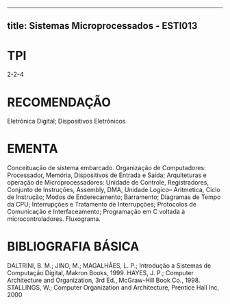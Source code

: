 
---
title: Sistemas Microprocessados - ESTI013 
---

# TPI

2-2-4

# RECOMENDAÇÃO

Eletrônica Digital; Dispositivos Eletrônicos

# EMENTA

Conceituação de sistema embarcado. Organização de Computadores: Processador, Memória, Dispositivos de Entrada e Saída; Arquiteturas e operação de Microprocessadores: Unidade de Controle, Registradores, Conjunto de Instruções, Assembly, DMA, Unidade Logico– Aritmetica, Ciclo de Instrução; Modos de Enderecamento; Barramento; Diagramas de Tempo da CPU; Interrupções e Tratamento de Interrupções; Protocolos de Comunicação e Interfaceamento; Programação em C voltada à microcontroladores. Fluxograma.

# BIBLIOGRAFIA BÁSICA

DALTRINI, B. M.; JINO, M.; MAGALHÃES, L. P.; Introdução a Sistemas de Computação Digital, Makron Books, 1999.
HAYES, J. P.; Computer Architecture and Organization, 3rd Ed., McGraw-Hill Book Co., 1998. 
STALLINGS, W.; Computer Organization and Architecture, Prentice Hall Inc, 2000
        
